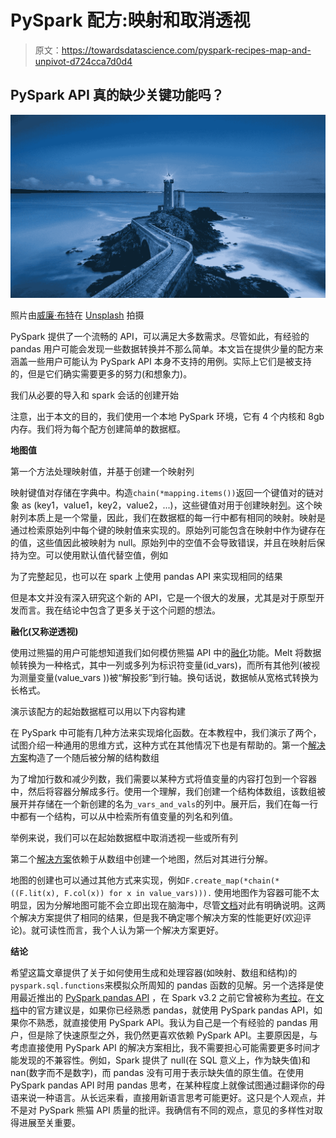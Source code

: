 # PySpark 配方:映射和取消透视

> 原文：<https://towardsdatascience.com/pyspark-recipes-map-and-unpivot-d724cca7d0d4>

## PySpark API 真的缺少关键功能吗？

![](img/ea0afe5c3784cea077230647b78fe92c.png)

照片由[威廉·布特](https://unsplash.com/@williambout?utm_source=medium&utm_medium=referral)在 [Unsplash](https://unsplash.com?utm_source=medium&utm_medium=referral) 拍摄

PySpark 提供了一个流畅的 API，可以满足大多数需求。尽管如此，有经验的 pandas 用户可能会发现一些数据转换并不那么简单。本文旨在提供少量的配方来涵盖一些用户可能认为 PySpark API 本身不支持的用例。实际上它们是被支持的，但是它们确实需要更多的努力(和想象力)。

我们从必要的导入和 spark 会话的创建开始

注意，出于本文的目的，我们使用一个本地 PySpark 环境，它有 4 个内核和 8gb 内存。我们将为每个配方创建简单的数据框。

**地图值**

第一个方法处理映射值，并基于创建一个映射列

映射键值对存储在字典中。构造`chain(*mapping.items())`返回一个键值对的链对象 as (key1，value1，key2，value2，...)，这些键值对用于创建映射[列](https://spark.apache.org/docs/latest/api/python/reference/api/pyspark.sql.functions.create_map.html)。这个映射列本质上是一个常量，因此，我们在数据框的每一行中都有相同的映射。映射是通过检索原始列中每个键的映射值来实现的。原始列可能包含在映射中作为键存在的值，这些值因此被映射为 null。原始列中的空值不会导致错误，并且在映射后保持为空。可以使用默认值代替空值，例如

为了完整起见，也可以在 spark 上使用 pandas API 来实现相同的结果

但是本文并没有深入研究这个新的 API，它是一个很大的发展，尤其是对于原型开发而言。我在结论中包含了更多关于这个问题的想法。

**融化(又称逆透视)**

使用过熊猫的用户可能想知道我们如何模仿熊猫 API 中的[融化](https://pandas.pydata.org/docs/reference/api/pandas.melt.html)功能。Melt 将数据帧转换为一种格式，其中一列或多列为标识符变量(id_vars)，而所有其他列(被视为测量变量(value_vars ))被“解投影”到行轴。换句话说，数据帧从宽格式转换为长格式。

演示该配方的起始数据框可以用以下内容构建

在 PySpark 中可能有几种方法来实现熔化函数。在本教程中，我们演示了两个，试图介绍一种通用的思维方式，这种方式在其他情况下也是有帮助的。第一个[解决方案](https://stackoverflow.com/questions/41670103/how-to-melt-spark-dataframe)构造了一个随后被分解的结构数组

为了增加行数和减少列数，我们需要以某种方式将值变量的内容打包到一个容器中，然后将容器分解成多行。使用一个理解，我们创建一个结构体数组，该数组被展开并存储在一个新创建的名为`_vars_and_vals`的列中。展开后，我们在每一行中都有一个结构，可以从中检索所有值变量的列名和列值。

举例来说，我们可以在起始数据框中取消透视一些或所有列

第二个[解决方案](https://stackoverflow.com/questions/70710359/unpivot-dataframe-in-pyspark-with-new-column)依赖于从数组中创建一个地图，然后对其进行分解。

地图的创建也可以通过其他方式来实现，例如`F.create_map(*chain(*((F.lit(x), F.col(x)) for x in value_vars))).` 使用地图作为容器可能不太明显，因为分解地图可能不会立即出现在脑海中，尽管[文档](https://spark.apache.org/docs/latest/api/python/reference/api/pyspark.sql.functions.explode.html)对此有明确说明。这两个解决方案提供了相同的结果，但是我不确定哪个解决方案的性能更好(欢迎评论)。就可读性而言，我个人认为第一个解决方案更好。

**结论**

希望这篇文章提供了关于如何使用生成和处理容器(如映射、数组和结构)的`pyspark.sql.functions`来模拟众所周知的 pandas 函数的见解。另一个选择是使用最近推出的 [PySpark pandas API](https://spark.apache.org/docs/latest/api/python/user_guide/pandas_on_spark/index.html) ，在 Spark v3.2 之前它曾被称为[考拉](https://koalas.readthedocs.io/en/latest/whatsnew/v1.8.2.html)。在[文档](https://spark.apache.org/docs/latest/api/python/user_guide/pandas_on_spark/faq.html#should-i-use-pyspark-s-dataframe-api-or-pandas-api-on-spark)中的官方建议是，如果你已经熟悉 pandas，就使用 PySpark pandas API，如果你不熟悉，就直接使用 PySpark API。我认为自己是一个有经验的 pandas 用户，但是除了快速原型之外，我仍然更喜欢依赖 PySpark API。主要原因是，与考虑直接使用 PySpark API 的解决方案相比，我不需要担心可能需要更多时间才能发现的不兼容性。例如，Spark 提供了 null(在 SQL 意义上，作为缺失值)和 nan(数字而不是数字)，而 pandas 没有可用于表示缺失值的原生值。在使用 PySpark pandas API 时用 pandas 思考，在某种程度上就像试图通过翻译你的母语来说一种语言。从长远来看，直接用新语言思考可能更好。这只是个人观点，并不是对 PySpark 熊猫 API 质量的批评。我确信有不同的观点，意见的多样性对取得进展至关重要。